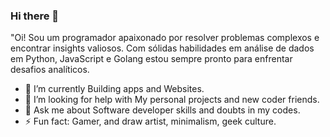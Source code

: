 ### Hi there 👋

"Oi! Sou um programador apaixonado por resolver problemas complexos e encontrar insights valiosos. Com sólidas habilidades em análise de dados em Python, JavaScript e Golang estou sempre pronto para enfrentar desafios analíticos.

- 🌱 I’m currently Building apps and Websites. 
- 🤔 I’m looking for help with My personal projects and new coder friends.
- 💬 Ask me about Software developer skills and doubts in my codes.
- ⚡ Fun fact: Gamer, and draw artist, minimalism, geek culture.
